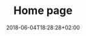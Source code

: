 ---
title: Home page
date: 2018-06-04T18:28:28+02:00
draft: false
description: Lorem ipsum dolor sit amet, consectetur adipisicing elit. Dolor cumque magnam aliquid, explicabo amet quasi eveniet reprehenderit dolorum exercitationem maiores provident ex error, tenetur.
header:
  description: <span class="blue-text">the tonal ligand</span> is musical research into cellular communication.
  image: img/home_img.png
  image_alt: The top of mountain image
  responsive_images:
    "848": img/home_848x443.png
    "565": img/home_565x420.png
    "360": img/home_360x318.png
text_groups:
  - name: Intro
    description: We will simulate new research in cellular communication by transposing intercellular communication into music. Cells emit molecular signals called ligands to communicate with others nearby. Bonds between the ligands and receptors embedded in the cell's surface may generate behavioral changes depending on the quality of the bonds and the presence of complementary ligands. We will illustrate this communication with various musical concepts, such as the science of consonance and dissonance, rhythmic expression, and the majesty of jazz. By demonstrating this phenomenon using sound, we hope to simplify the learning process and provide new and exciting ways of understanding ligands on a surface level as well as suggest avenues for research by exploring scientific investigations as sound and music.
# projects:
#   - title: Strato
#     type: wed design
#     link: https://unsplash.com/photos/hpjSkU2UYSU
#     image: img/strato_1130x590.jpg
#     image_alt: The Strato web design theme
#     responsive_images:
#       "848": img/strato_848x443.jpg
#       "565": img/strato_565x420.jpg
#       "360": img/strato_360x318.jpg
#   - title: Analytik
#     type: UI/UX
#     link: https://unsplash.com/photos/yeB9jDmHm6M
#     image: img/analytik_364x590.jpg
#     class: short-col
#     image_alt: The Analytic web design theme
#     responsive_images:
#       "848": img/analytik_848x443.jpg
#       "565": img/analytik_565x420.jpg
#       "360": img/analytik_360x318.jpg
#   - title: Friends
#     type: web design
#     link: https://unsplash.com/photos/ir5lIkVFqC4
#     image: img/friends_746x590.jpg
#     class: wide-col
#     image_alt: The Friends theme
#     responsive_images:
#       "848": img/friends_848x443.jpg
#       "565": img/friends_565x420.jpg
#       "360": img/friends_360x318.jpg
#   - title: Food
#     type: web design
#     link: https://unsplash.com/photos/JVSgcV8_vb4
#     image: img/food_746x590.jpg
#     class: wide-col
#     image_alt: The Food website for recipes
#     responsive_images:
#       "848": img/food_848x443.jpg
#       "565": img/food_565x420.jpg
#       "360": img/food_360x318.jpg
#   - title: StatApp
#     type: UI/UX
#     link: https://unsplash.com/photos/nJX74kn1yn4
#     image: img/statapp_364x590.jpg
#     class: short-col
#     image_alt: The application for statistic
#     responsive_images:
#       "848": img/statapp_848x443.jpg
#       "565": img/statapp_565x420.jpg
#       "360": img/statapp_360x318.jpg
---